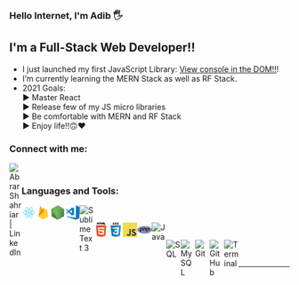 ### Hello Internet, I'm Adib 🖐

## I'm a Full-Stack Web Developer!!

-  I just launched my first JavaScript Library: [View console in the DOM!!][library]!
-  I’m currently learning the MERN Stack as well as RF Stack.
-  2021 Goals: <br>
        ▶️ Master React <br>
        ▶️ Release few of my JS micro libraries <br>
        ▶️ Be comfortable with MERN and RF Stack <br>
        ▶️ Enjoy life!!🙃♥️ <br>

### Connect with me:

[<img align="left" alt="AbrarShahriar | LinkedIn" width="22px" src="https://www.flaticon.com/svg/static/icons/svg/174/174857.svg" />][linkedin]

<br />

### Languages and Tools:

[<img align="left" alt="React" width="26px" src="https://raw.githubusercontent.com/github/explore/80688e429a7d4ef2fca1e82350fe8e3517d3494d/topics/react/react.png" />][p]
[<img align="left" alt="Firebase" width="26px" src="https://raw.githubusercontent.com/github/explore/80688e429a7d4ef2fca1e82350fe8e3517d3494d/topics/firebase/firebase.png" />][p]
[<img align="left" alt="Node.js" width="26px" src="https://raw.githubusercontent.com/github/explore/80688e429a7d4ef2fca1e82350fe8e3517d3494d/topics/nodejs/nodejs.png" />][p]
[<img align="left" alt="Visual Studio Code" width="26px" src="https://raw.githubusercontent.com/github/explore/80688e429a7d4ef2fca1e82350fe8e3517d3494d/topics/visual-studio-code/visual-studio-code.png" />][p]
[<img align="left" alt="Sublime Text 3" width="26px" src="http://icons.iconarchive.com/icons/papirus-team/papirus-apps/512/sublime-text-icon.png" />][p]
<br />

[<img align="left" alt="HTML5" width="26px" src="https://raw.githubusercontent.com/github/explore/80688e429a7d4ef2fca1e82350fe8e3517d3494d/topics/html/html.png" />][p]
[<img align="left" alt="CSS3" width="26px" src="https://raw.githubusercontent.com/github/explore/80688e429a7d4ef2fca1e82350fe8e3517d3494d/topics/css/css.png" />][p]
[<img align="left" alt="JavaScript" width="26px" src="https://raw.githubusercontent.com/github/explore/80688e429a7d4ef2fca1e82350fe8e3517d3494d/topics/javascript/javascript.png" />][p]
[<img align="left" alt="PHP" width="26px" src="https://raw.githubusercontent.com/github/explore/ccc16358ac4530c6a69b1b80c7223cd2744dea83/topics/php/php.png" />][p]
[<img align="left" alt="Java" width="26px" src="https://www.flaticon.com/svg/static/icons/svg/226/226777.svg" />][p]
<br />

[<img align="left" alt="SQL" width="26px" src="http://www.pngall.com/wp-content/uploads/2016/04/Database-Free-Download-PNG.png" />][p]
[<img align="left" alt="MySQL" width="26px" src="https://pngimg.com/uploads/mysql/mysql_PNG23.png" />][p]
[<img align="left" alt="Git" width="26px" src="https://cdn.freebiesupply.com/logos/large/2x/git-icon-logo-png-transparent.png" />][p]
[<img align="left" alt="GitHub" width="26px" src="https://image.flaticon.com/icons/png/512/25/25231.png" />][p]
[<img align="left" alt="Terminal" width="26px" src="https://www.flaticon.com/svg/static/icons/svg/668/668453.svg" />][p]

<br />
<br />

---

[library]: https://github.com/AbrarShahriar/domsole.js
[twitter]: https://twitter.com/codeSTACKr
[youtube]: https://youtube.com/codeSTACKr
[instagram]: https://instagram.com/codeSTACKr
[linkedin]: https://www.linkedin.com/in/abrar-shahriar-047397203/
[p]: https://github.com/AbrarShahriar

<!--
**AbrarShahriar/AbrarShahriar** is a ✨ _special_ ✨ repository because its `README.md` (this file) appears on your GitHub profile.

Here are some ideas to get you started:

- 🔭 I’m currently working on ...
- 🌱 I’m currently learning ...
- 👯 I’m looking to collaborate on ...
- 🤔 I’m looking for help with ...
- 💬 Ask me about ...
- 📫 How to reach me: ...
- 😄 Pronouns: ...
- ⚡ Fun fact: ...
-->
